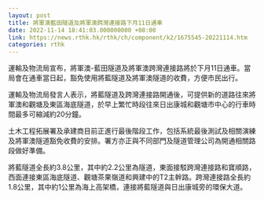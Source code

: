 ```yaml
---
layout: post
title: 將軍澳藍田隧道及將軍澳跨灣連接路下月11日通車
date: 2022-11-14 18:41:03.000000000 +08:00
link: https://news.rthk.hk/rthk/ch/component/k2/1675545-20221114.htm
categories: rthk
---
```


運輸及物流局宣布，將軍澳-藍田隧道及將軍澳跨灣連接路將於下月11日通車。當局會在通車當日起，豁免使用將藍隧道及將軍澳隧道的收費，方便市民出行。
 
運輸及物流局發言人表示，將藍隧道及跨灣連接路開通後，可提供新的道路往來將軍澳和觀塘及東區海底隧道，於早上繁忙時段往來日出康城和觀塘市中心的行車時間最多可縮減約20分鐘。

土木工程拓展署及承建商目前正進行最後階段工作，包括系統最後測試及相關演練及將軍澳隧道豁免收費的安排。署方亦正與不同部門及隧道管理公司為開通相關路段做好準備。

將藍隧道全長約3.8公里，其中約2.2公里為隧道，東面接駁跨灣連接路和寶順路，西面連接東區海底隧道、觀塘茶果嶺道和興建中的T2主幹路。跨灣連接路全長約1.8公里，其中約1公里為海上高架橋，連接將藍隧道與日出康城旁的環保大道。
